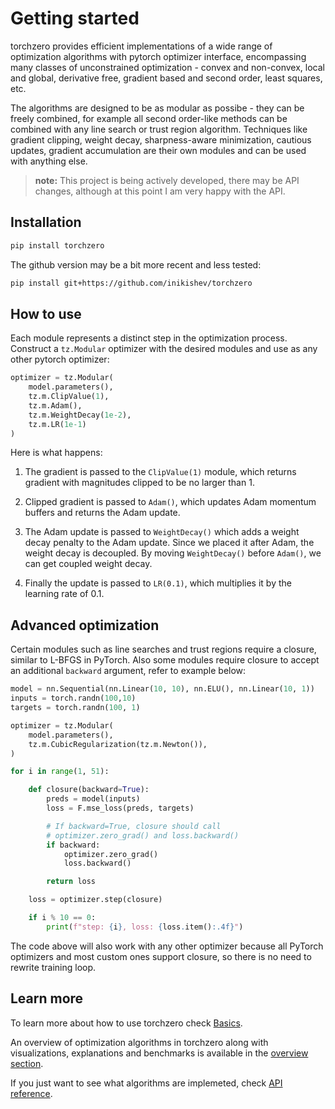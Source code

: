 # Getting started

torchzero provides efficient implementations of a wide range of optimization algorithms with pytorch optimizer interface, encompassing many classes of unconstrained optimization - convex and non-convex, local and global, derivative free, gradient based and second order, least squares, etc.

The algorithms are designed to be as modular as possibe - they can be freely combined, for example all second order-like methods can be combined with any line search or trust region algorithm. Techniques like gradient clipping, weight decay, sharpness-aware minimization, cautious updates, gradient accumulation are their own modules and can be used with anything else.

> **note:** This project is being actively developed, there may be API changes, although at this point I am very happy with the API.

## Installation

```bash
pip install torchzero
```

The github version may be a bit more recent and less tested:

```bash
pip install git+https://github.com/inikishev/torchzero
```

## How to use

Each module represents a distinct step in the optimization process. Construct a ``tz.Modular`` optimizer with the desired modules and use as any other pytorch optimizer:

```py
optimizer = tz.Modular(
    model.parameters(),
    tz.m.ClipValue(1),
    tz.m.Adam(),
    tz.m.WeightDecay(1e-2),
    tz.m.LR(1e-1)
)
```

Here is what happens:

1. The gradient is passed to the ``ClipValue(1)`` module, which returns gradient with magnitudes clipped to be no larger than 1.

2. Clipped gradient is passed to ``Adam()``, which updates Adam momentum buffers and returns the Adam update.

3. The Adam update is passed to ``WeightDecay()`` which adds a weight decay penalty to the Adam update. Since we placed it after Adam, the weight decay is decoupled. By moving ``WeightDecay()`` before ``Adam()``, we can get coupled weight decay.

4. Finally the update is passed to ``LR(0.1)``, which multiplies it by the learning rate of 0.1.

## Advanced optimization

Certain modules such as line searches and trust regions require a closure, similar to L-BFGS in PyTorch. Also some modules require closure to accept an additional `backward` argument, refer to example below:

```python
model = nn.Sequential(nn.Linear(10, 10), nn.ELU(), nn.Linear(10, 1))
inputs = torch.randn(100,10)
targets = torch.randn(100, 1)

optimizer = tz.Modular(
    model.parameters(),
    tz.m.CubicRegularization(tz.m.Newton()),
)

for i in range(1, 51):

    def closure(backward=True):
        preds = model(inputs)
        loss = F.mse_loss(preds, targets)

        # If backward=True, closure should call
        # optimizer.zero_grad() and loss.backward()
        if backward:
            optimizer.zero_grad()
            loss.backward()

        return loss

    loss = optimizer.step(closure)

    if i % 10 == 0:
        print(f"step: {i}, loss: {loss.item():.4f}")
```

The code above will also work with any other optimizer because all PyTorch optimizers and most custom ones support closure, so there is no need to rewrite training loop.

## Learn more

To learn more about how to use torchzero check [Basics](<Basics>).

An overview of optimization algorithms in torchzero along with visualizations, explanations and benchmarks is available in the [overview section](<overview/0. Introduction>).

If you just want to see what algorithms are implemeted, check [API reference](<API>).
